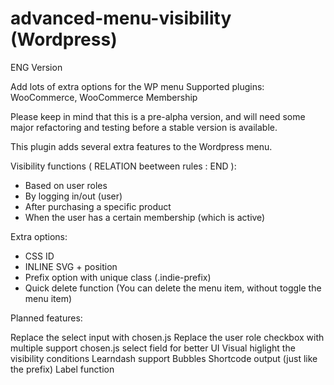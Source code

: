 # advanced-menu-visibility (Wordpress)

ENG Version

Add lots of extra options for the WP menu
Supported plugins: WooCommerce, WooCommerce Membership

Please keep in mind that this is a pre-alpha version, and will need some major refactoring and testing before a stable version is available.

This plugin adds several extra features to the Wordpress menu.

Visibility functions ( RELATION beetween rules : END ):

- Based on user roles
- By logging in/out (user)
- After purchasing a specific product
- When the user has a certain membership (which is active)

Extra options:

- CSS ID
- INLINE SVG + position
- Prefix option with unique class (.indie-prefix)
- Quick delete function (You can delete the menu item, without toggle the menu item)


Planned features:

Replace the select input with chosen.js
Replace the user role checkbox with multiple support chosen.js select field for better UI
Visual higlight the visibility conditions
Learndash support
Bubbles 
Shortcode output (just like the prefix)
Label function

